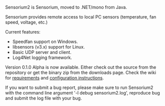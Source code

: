 Sensorium2 is Sensorium, moved to .NET/mono from Java.

Sensorium provides remote access to local PC sensors (temperature, fan speed, voltage, etc.)

Current features:
  * Speedfan support on Windows.
  * libsensors (v3.x) support for Linux.
  * Basic UDP server and client.
  * Log4Net logging framework.

Version 0.1.0 Alpha is now available. Either check out the source from the repository or get the binary zip from the downloads page. Check the wiki for [requirements](Requirements.md) and [configuration instructions](TextConfigFile.md).

If you want to submit a bug report, please make sure to run Sensorium2 with the command line argument '-l debug sensorium2.log', reproduce bug and submit the log file with your bug.